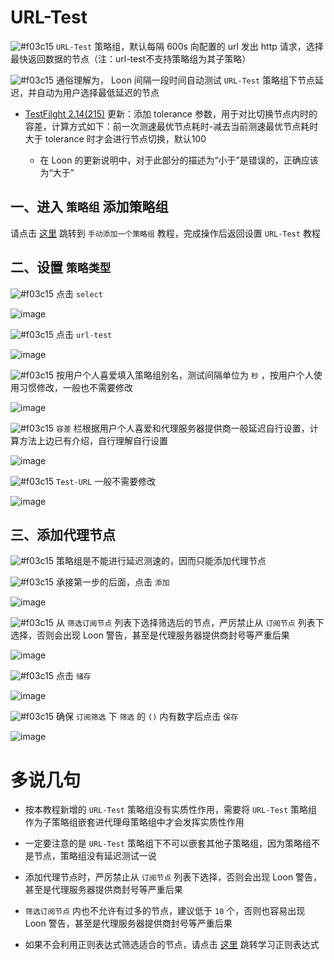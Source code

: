 # URL-Test

![#f03c15](https://placehold.it/15/f03c15/000000?text=+) `URL-Test` 策略组，默认每隔 600s 向配置的 url 发出 http 请求，选择最快返回数据的节点（注：url-test不支持策略组为其子策略）

![#f03c15](https://placehold.it/15/f03c15/000000?text=+) 通俗理解为， Loon 间隔一段时间自动测试 `URL-Test` 策略组下节点延迟，并自动为用户选择最低延迟的节点

- [TestFilght 2.14(215)](https://t.me/LoonNews/287) 更新：添加 tolerance 参数，用于对比切换节点内时的容差，计算方式如下：前一次测速最优节点耗时-减去当前测速最优节点耗时大于 tolerance 时才会进行节点切换，默认100

  - 在 Loon 的更新说明中，对于此部分的描述为“小于”是错误的，正确应该为“大于”

## 一、进入 `策略组` 添加策略组

请点击 [这里](https://github.com/chiupam/tutorial/blob/master/Loon/Plus/New_Proxy_Group.md) 跳转到 `手动添加一个策略组` 教程，完成操作后返回设置 `URL-Test` 教程

## 二、设置 `策略类型`

![#f03c15](https://placehold.it/15/f03c15/000000?text=+) 点击 `select` 

![image](https://raw.githubusercontent.com/TiyNa/LoonManualimg/main/Plus/URL-Test_1.jpg)

![#f03c15](https://placehold.it/15/f03c15/000000?text=+) 点击 `url-test`

![image](https://raw.githubusercontent.com/TiyNa/LoonManualimg/main/Plus/URL-Test_2.jpg)

![#f03c15](https://placehold.it/15/f03c15/000000?text=+) 按用户个人喜爱填入策略组别名，测试间隔单位为 `秒` ，按用户个人使用习惯修改，一般也不需要修改

![image](https://raw.githubusercontent.com/TiyNa/LoonManualimg/main/Plus/URL-Test_3.jpg)

![#f03c15](https://placehold.it/15/f03c15/000000?text=+) `容差` 栏根据用户个人喜爱和代理服务器提供商一般延迟自行设置，计算方法上边已有介绍，自行理解自行设置

![image](https://raw.githubusercontent.com/TiyNa/LoonManualimg/main/Plus/URL-Test_9.jpg)

![#f03c15](https://placehold.it/15/f03c15/000000?text=+) `Test-URL` 一般不需要修改

![image](https://raw.githubusercontent.com/TiyNa/LoonManualimg/main/Plus/URL-Test_4.jpg)

## 三、添加代理节点

![#f03c15](https://placehold.it/15/f03c15/000000?text=+) 策略组是不能进行延迟测速的，因而只能添加代理节点

![#f03c15](https://placehold.it/15/f03c15/000000?text=+) 承接第一步的后面，点击 `添加`

![image](https://raw.githubusercontent.com/TiyNa/LoonManualimg/main/Plus/URL-Test_5.jpg)

![#f03c15](https://placehold.it/15/f03c15/000000?text=+) 从 `筛选订阅节点` 列表下选择筛选后的节点，严厉禁止从 `订阅节点` 列表下选择，否则会出现 Loon 警告，甚至是代理服务器提供商封号等严重后果

![image](https://raw.githubusercontent.com/TiyNa/LoonManualimg/main/Plus/URL-Test_6.jpg)

![#f03c15](https://placehold.it/15/f03c15/000000?text=+) 点击 `储存`

![image](https://raw.githubusercontent.com/TiyNa/LoonManualimg/main/Plus/URL-Test_7.jpg)

![#f03c15](https://placehold.it/15/f03c15/000000?text=+) 确保 `订阅筛选` 下 `筛选` 的 `()` 内有数字后点击 `保存`

![image](https://raw.githubusercontent.com/TiyNa/LoonManualimg/main/Plus/URL-Test_8.jpg)

# 多说几句

- 按本教程新增的 `URL-Test` 策略组没有实质性作用，需要将 `URL-Test` 策略组作为子策略组嵌套进代理母策略组中才会发挥实质性作用

- 一定要注意的是 `URL-Test` 策略组下不可以嵌套其他子策略组，因为策略组不是节点，策略组没有延迟测试一说

- 添加代理节点时，严厉禁止从 `订阅节点` 列表下选择，否则会出现 Loon 警告，甚至是代理服务器提供商封号等严重后果

- `筛选订阅节点` 内也不允许有过多的节点，建议低于 `10` 个，否则也容易出现 Loon 警告，甚至是代理服务器提供商封号等严重后果

- 如果不会利用正则表达式筛选适合的节点，请点击 [这里](https://github.com/chiupam/tutorial/blob/master/Loon/Plus/Regex.md) 跳转学习正则表达式
